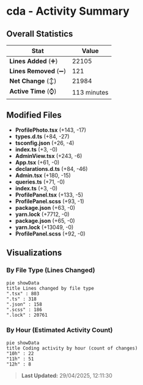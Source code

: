 # cda - Activity Summary 

## Overall Statistics

| Stat                   | Value                                                             |
| ---------------------- | ----------------------------------------------------------------- |
| **Lines Added** (➕)   | 22105                                          |
| **Lines Removed** (➖) | 121                                        |
| **Net Change** (↕)    | 21984                |
| **Active Time** (⌚)   | 113 minutes |


## Modified Files
- **ProfilePhoto.tsx** (+143, -17)
- **types.d.ts** (+84, -27)
- **tsconfig.json** (+26, -4)
- **index.ts** (+3, -0)
- **AdminView.tsx** (+243, -6)
- **App.tsx** (+61, -0)
- **declarations.d.ts** (+84, -46)
- **Admin.tsx** (+180, -15)
- **queries.ts** (+71, -0)
- **index.ts** (+3, -0)
- **ProfilePanel.tsx** (+133, -5)
- **ProfilePanel.scss** (+93, -1)
- **package.json** (+63, -0)
- **yarn.lock** (+7712, -0)
- **package.json** (+65, -0)
- **yarn.lock** (+13049, -0)
- **ProfilePanel.scss** (+92, -0)

## Visualizations

### By File Type (Lines Changed)

```mermaid
pie showData
title Lines changed by file type
".tsx" : 803
".ts" : 318
".json" : 158
".scss" : 186
".lock" : 20761
```

### By Hour (Estimated Activity Count)

```mermaid
pie showData
title Coding activity by hour (count of changes)
"10h" : 22
"11h" : 51
"12h" : 8
```


> **Last Updated:** 29/04/2025, 12:11:30
